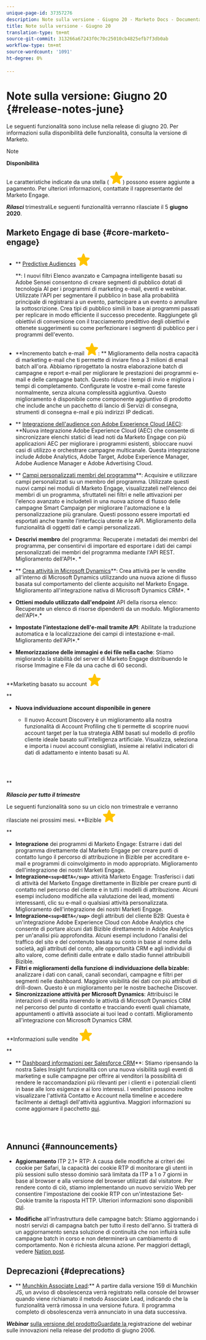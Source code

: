 ```yaml
---
unique-page-id: 37357276
description: Note sulla versione - Giugno 20 - Marketo Docs - Documentazione prodotto
title: Note sulla versione - Giugno 20
translation-type: tm+mt
source-git-commit: 313266a67243f0c70c25010cb4825efb7f3db0ab
workflow-type: tm+mt
source-wordcount: '1091'
ht-degree: 0%

---
```



# Note sulla versione: Giugno 20 {#release-notes-june}

Le seguenti funzionalità sono incluse nella release di giugno 20. Per informazioni sulla disponibilità delle funzionalità, consulta la versione di Marketo.

>[!NOTE]
>
>**Disponibilità**
>
>Le caratteristiche indicate da una stella ( ![(star)](assets/star-yellow.svg)) possono essere aggiunte a pagamento. Per ulteriori informazioni, contattate il rappresentante del Marketo Engage.

***Rilasci*** trimestraliLe seguenti funzionalità verranno rilasciate il 5  **giugno 2020**.

## Marketo Engage di base {#core-marketo-engage}

* ** [Predictive Audiences](https://help.marketo.com/hc/en-us/articles/360045746253) ![(star)](assets/star-yellow.svg)

   **: I nuovi filtri Elenco avanzato e Campagna intelligente basati su  Adobe Sensei consentono di creare segmenti di pubblico dotati di tecnologia AI per i programmi di marketing e-mail, eventi e webinar. Utilizzate l&#39;API per segmentare il pubblico in base alla probabilità principale di registrarsi a un evento, partecipare a un evento o annullare la sottoscrizione. Crea tipi di pubblico simili in base ai programmi passati per replicare in modo efficiente il successo precedente. Raggiungete gli obiettivi di conversione con il tracciamento predittivo degli obiettivi e ottenete suggerimenti su come perfezionare i segmenti di pubblico per i programmi dell&#39;evento.
* **Incremento batch e-mail ![(star)](assets/star-yellow.svg): ** Miglioramento della nostra capacità di marketing e-mail che ti permette di inviare fino a 3 milioni di email batch all&#39;ora. Abbiamo riprogettato la nostra elaborazione batch di campagne e report e-mail per migliorare le prestazioni dei programmi e-mail e delle campagne batch. Questo riduce i tempi di invio e migliora i tempi di completamento. Configurate le vostre e-mail come fareste normalmente, senza alcuna complessità aggiuntiva. Questo miglioramento è disponibile come componente aggiuntivo di prodotto che include anche un pacchetto di lancio di Servizi di consegna, strumenti di consegna e-mail e più indirizzi IP dedicati.
* ** [Integrazione dell&#39;audience con Adobe Experience Cloud (AEC)](https://docs.marketo.com/x/ogI6Ag): **Nuova integrazione Adobe Experience Cloud (AEC) che consente di sincronizzare elenchi statici di lead noti da Marketo Engage con più applicazioni AEC per migliorare i programmi esistenti, sbloccare nuovi casi di utilizzo e orchestrare campagne multicanale. Questa integrazione include  Adobe Analytics,  Adobe Target, Adobe Experience Manager, Adobe Audience Manager e Adobe Advertising Cloud.
* ** [Campi personalizzati membri del programma](https://docs.marketo.com/x/MQA6Ag)**: Acquisire e utilizzare campi personalizzati su un membro del programma. Utilizzate questi nuovi campi nei moduli di Marketo Engage, visualizzateli nell&#39;elenco dei membri di un programma, sfruttateli nei filtri e nelle attivazioni per l&#39;elenco avanzato e includeteli in una nuova azione di flusso delle campagne Smart Campaign per migliorare l&#39;automazione e la personalizzazione più granulare. Questi possono essere importati ed esportati anche tramite l’interfaccia utente e le API. Miglioramento della funzionalità di oggetti dati e campi personalizzati.
* **Descrivi membro** del programma: Recuperate i metadati dei membri del programma, per consentirvi di importare ed esportare i dati dei campi personalizzati dei membri del programma mediante l&#39;API REST. Miglioramento dell&#39;API*. *

* ** [Crea attività in Microsoft Dynamics](https://docs.marketo.com/x/jQM6Ag)**: Crea attività per le vendite all&#39;interno di Microsoft Dynamics utilizzando una nuova azione di flusso basata sul comportamento del cliente acquisito nel Marketo Engage. Miglioramento all&#39;integrazione nativa di Microsoft Dynamics CRM*. *

* **Ottieni modulo utilizzato dall&#39;endpoint** API della risorsa elenco: Recuperate un elenco di risorse dipendenti da un modulo. Miglioramento dell&#39;API*.*

* **Impostate l&#39;intestazione dell&#39;e-mail tramite API**: Abilitate la traduzione automatica e la localizzazione dei campi di intestazione e-mail. Miglioramento dell&#39;API*.*

* **Memorizzazione delle immagini e dei file nella cache**: Stiamo migliorando la stabilità del server di Marketo Engage distribuendo le risorse Immagine e File da una cache di 60 secondi.

**Marketing basato su account ![(star)](assets/star-yellow.svg)

**

* **Nuova individuazione account disponibile in genere**

   * Il nuovo Account Discovery è un miglioramento alla nostra funzionalità di Account Profiling che ti permette di scoprire nuovi account target per la tua strategia ABM basati sul modello di profilo cliente ideale basato sull&#39;intelligenza artificiale. Visualizza, seleziona e importa i nuovi account consigliati, insieme ai relativi indicatori di dati di adattamento e intento basati su AI.

<br> 

**

***Rilascio per tutto il trimestre***

Le seguenti funzionalità sono su un ciclo non trimestrale e verranno rilasciate nei prossimi mesi.
**Bizible ![(star)](assets/star-yellow.svg)

**

* **Integrazione** dei programmi di Marketo Engage: Estrarre i dati del programma direttamente dal Marketo Engage per creare punti di contatto lungo il percorso di attribuzione in Bizible per accreditare e-mail e programmi di coinvolgimento in modo appropriato. Miglioramento dell&#39;integrazione dei nostri Marketi Engage.
* **Integrazione`<sup>BETA</sup>`** attività Marketo Engage: Trasferisci i dati di attività del Marketo Engage direttamente in Bizible per creare punti di contatto nel percorso del cliente e in tutti i modelli di attribuzione. Alcuni esempi includono modifiche alla valutazione dei lead, momenti interessanti, clic su e-mail o qualsiasi attività personalizzata. Miglioramento dell&#39;integrazione dei nostri Marketi Engage.
* **Integrazione`<sup>BETA</sup>`** degli attributi del cliente B2B: Questa è un&#39;integrazione Adobe Experience Cloud con  Adobe Analytics che consente di portare alcuni dati Bizible direttamente in  Adobe Analytics per un&#39;analisi più approfondita. Alcuni esempi includono l&#39;analisi del traffico del sito e del contenuto basata su conto in base al nome della società, agli attributi del conto, alle opportunità CRM e agli individui di alto valore, come definiti dalle entrate e dallo stadio funnel attribuibili Bizible.
* **Filtri e miglioramenti della funzione di individuazione della bizable:** analizzare i dati con canali, canali secondari, campagne e filtri per segmenti nelle dashboard. Maggiore visibilità dei dati con più attributi di drill-down. Questo è un miglioramento per le nostre bacheche Discover.
* **Sincronizzazione attività per Microsoft Dynamics**: Attribuisci le interazioni di vendita inserendo le attività di Microsoft Dynamics CRM nel percorso del punto di contatto e tracciando eventi quali chiamate, appuntamenti o attività associate ai tuoi lead o contatti. Miglioramento all&#39;integrazione con Microsoft Dynamics CRM.

**Informazioni sulle vendite ![(star)](assets/star-yellow.svg)

**

* ** [Dashboard informazioni per Salesforce CRM](https://docs.marketo.com/x/EoGMAg)**: Stiamo ripensando la nostra Sales Insight funzionalità con una nuova visibilità sugli eventi di marketing e sulle campagne per offrire ai venditori la possibilità di rendere le raccomandazioni più rilevanti per i clienti e i potenziali clienti in base alle loro esigenze e ai loro interessi. I venditori possono inoltre visualizzare l&#39;attività Contatto e Account nella timeline e accedere facilmente ai dettagli dell&#39;attività aggiuntiva. Maggiori informazioni su come aggiornare il pacchetto [qui](https://docs.marketo.com/x/F4GMAg).

<br> 

## Annunci {#announcements}

* **Aggiornamento** ITP 2.1+ RTP: A causa delle modifiche ai criteri dei cookie per Safari, la capacità dei cookie RTP di monitorare gli utenti in più sessioni sullo stesso dominio sarà limitata da ITP a 1 o 7 giorni in base al browser e alla versione del browser utilizzati dal visitatore. Per rendere conto di ciò, stiamo implementando un nuovo servizio Web per consentire l&#39;impostazione dei cookie RTP con un&#39;intestazione Set-Cookie tramite la risposta HTTP. Ulteriori informazioni sono disponibili [qui](https://nation.marketo.com/t5/Knowledgebase/Browser-Cookie-Updates-How-Marketo-RTP-Is-Affected/ta-p/299603).

* **Modifiche** all&#39;infrastruttura delle campagne batch: Stiamo aggiornando i nostri servizi di campagna batch per tutto il resto dell&#39;anno. Si tratterà di un aggiornamento senza soluzione di continuità che non influirà sulle campagne batch in corso e non determinerà un cambiamento di comportamento. Non è richiesta alcuna azione. Per maggiori dettagli, vedere [Nation post](https://nation.marketo.com/t5/Product-Documents/Batch-Campaign-Processing-Infrastructure-Update/ta-p/301374).

## Deprecazioni {#deprecations}

* ** [Munchkin Associate Lead](https://developers.marketo.com/blog/deprecation-of-munchkin-associate-lead-method/):** A partire dalla versione 159 di Munchkin JS, un avviso di obsolescenza verrà registrato nella console del browser quando viene richiamato il metodo Associate Lead, indicando che la funzionalità verrà rimossa in una versione futura.  Il programma completo di obsolescenza verrà annunciato in una data successiva.

***Webinar*** [sulla versione del prodottoGuardate la ](https://engage.marketo.com/June-Release-2020-On-Demand.html) registrazione del webinar sulle innovazioni nella release del prodotto di giugno 2006.
